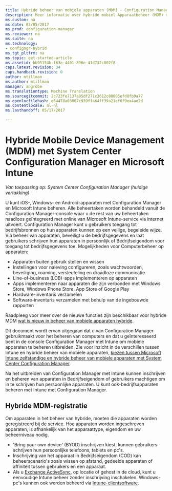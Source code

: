 ```yaml
---
title: Hybride beheer van mobiele apparaten (MDM) - Configuration Manager & Microsoft Intune | Microsoft-documenten
description: Meer informatie over hybride mobiel Apparaatbeheer (MDM) met System Center Configuration Manager en Microsoft Intune.
ms.custom: na
ms.date: 03/05/2017
ms.prod: configuration-manager
ms.reviewer: na
ms.suite: na
ms.technology:
- configmgr-hybrid
ms.tgt_pltfrm: na
ms.topic: get-started-article
ms.assetid: bb95154b-f63e-4491-896e-41d732c802f8
caps.latest.revision: 34
caps.handback.revision: 0
author: mtillman
ms.author: mtillman
manager: angrobe
ms.translationtype: Machine Translation
ms.sourcegitcommit: 2c723fe7137a95df271c3612c88805efd8fb9a77
ms.openlocfilehash: e54478a03807c939ffa64ff39a21ef6f9ea4ae2d
ms.contentlocale: nl-nl
ms.lasthandoff: 05/17/2017

---
```

# <a name="hybrid-mobile-device-management-mdm-with-system-center-configuration-manager-and-microsoft-intune"></a>Hybride Mobile Device Management (MDM) met System Center Configuration Manager en Microsoft Intune

*Van toepassing op: System Center Configuration Manager (huidige vertakking)*


U kunt iOS-, Windows- en Android-apparaten met Configuration Manager en Microsoft Intune beheren. Alle beheertaken worden behandeld vanuit de Configuration Manager-console waar u de rest van uw beheertaken naadloos geïntegreerd met online van Microsoft Intune-service via internet uitvoert.  Configuration Manager kunt u gebruikers toegang tot bedrijfsbronnen op hun apparaten kunnen op een veilige, begeleide wijze. Via beheer van apparaten, beveiligt u de bedrijfsgegevens en laat gebruikers schrijven hun apparaten in persoonlijk of Bedrijfseigendom voor toegang tot bedrijfsgegevens toe. Mogelijkheden voor Computerbeheer op apparaten:

-   Apparaten buiten gebruik stellen en wissen
-   Instellingen voor naleving configureren, zoals wachtwoorden, beveiliging, roaming, versleuteling en draadloze communicatie
-   Line-of-business (LOB)-apps implementeren op apparaten
-   Apps implementeren naar apparaten die zijn verbonden met Windows Store, Windows Phone Store, App Store of Google Play
-   Hardware-inventaris verzamelen
-   Software-inventaris verzamelen met behulp van de ingebouwde rapporten

Raadpleeg voor meer over de nieuwe functies zijn beschikbaar voor hybride MDM [wat is nieuw in beheer van mobiele apparaten hybride](../understand/whats-new-in-hybrid-mobile-device-management.md).

Dit document wordt ervan uitgegaan dat u van Configuration Manager gebruikmaakt voor het beheren van computers en dat u geïnteresseerd bent in de console Configuration Manager met Intune om mobiele apparaten te beheren uitbreiden. Zie voor inzicht in de verschillen tussen Intune en hybride beheer van mobiele apparaten, [kiezen tussen Microsoft Intune zelfstandige en hybride beheer van mobiele apparaten met System Center Configuration Manager](choose-between-standalone-intune-and-hybrid-mobile-device-management.md).

Na het uitbreiden van Configuration Manager met Intune kunnen inschrijven en beheren van apparaten in Bedrijfseigendom of gebruikers machtigen om in te schrijven hun persoonlijke apparaten. U kunt ook-bedrijfsapparaten beheren met Intune met Configuration Manager.

## <a name="hybrid-mdm-enrollment"></a>Hybride MDM-registratie
Om apparaten in het beheer van hybride, moeten die apparaten worden geregistreerd bij de service. Hoe apparaten worden ingeschreven apparaten, is afhankelijk van het apparaattype, eigendom en uw beheerniveau nodig.
- 'Bring your own device' (BYOD) inschrijven kiest, kunnen gebruikers schrijven hun persoonlijke telefoons, tablets en pc's.
- Inschrijving van het apparaat in Bedrijfseigendom (COD) kan beheerscenario's zoals wissen op afstand, gedeelde apparaten of affiniteit tussen gebruikers en een apparaat.
- Als u [Exchange ActiveSync](../plan-design/device-enrollment-methods.md#mobile-device-management-with-exchange-activesync-and-configuration-manager), op locatie of gehost in de cloud, kunt u eenvoudige Intune beheer zonder inschrijving inschakelen. Windows-pc's kunnen ook worden beheerd via [Intune-clientsoftware](/intune/deploy-use/manage-windows-pcs-with-microsoft-intune).

